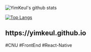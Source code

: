 

<!--
**YimKeul/YimKeul** is a ✨ _special_ ✨ repository because its `README.md` (this file) appears on your GitHub profile.

Here are some ideas to get you started:

- 🔭 I’m currently working on ...
- 🌱 I’m currently learning ...
- 👯 I’m looking to collaborate on ...
- 🤔 I’m looking for help with ...
- 💬 Ask me about ...
- 📫 How to reach me: ...
- 😄 Pronouns: ...
- ⚡ Fun fact: ...
-->
![YimKeul's github stats](https://github-readme-stats.vercel.app/api?username=YimKeul)

[![Top Langs](https://github-readme-stats.vercel.app/api/top-langs/?username=YimKeul)](https://github.com/anuraghazra/github-readme-stats)


<h2>https://yimkeul.github.io</h2>


#CNU #FrontEnd #React-Native
